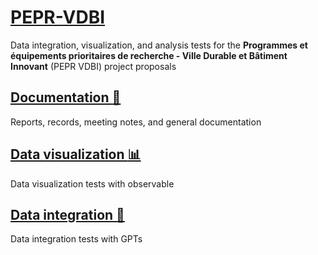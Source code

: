 # [PEPR-VDBI](https://pepr-vdbi.fr/)

Data integration, visualization, and analysis tests for the **Programmes et équipements prioritaires de recherche - Ville Durable et Bâtiment Innovant** (PEPR VDBI) project proposals

## [Documentation :memo:](./Docs/README.md)
Reports, records, meeting notes, and general documentation

## [Data visualization :bar_chart:](./data-visualization)
Data visualization tests with observable
  
## [Data integration :calling:](./data-integration)
Data integration tests with GPTs

